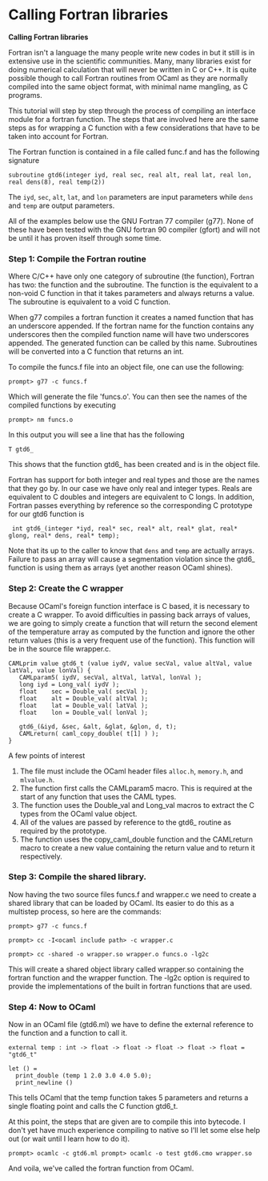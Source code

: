 
Calling Fortran libraries
=========================

**Calling Fortran libraries**

Fortran isn't a language the many people write new codes in but it still
is in extensive use in the scientific communities. Many, many libraries
exist for doing numerical calculation that will never be written in C or
C++. It is quite possible though to call Fortran routines from OCaml as
they are normally compiled into the same object format, with minimal
name mangling, as C programs.

This tutorial will step by step through the process of compiling an
interface module for a fortran function. The steps that are involved
here are the same steps as for wrapping a C function with a few
considerations that have to be taken into account for Fortran.

The Fortran function is contained in a file called func.f and has the
following signature

`subroutine gtd6(integer iyd, real sec, real alt, real lat, real lon, real dens(8), real temp(2))`

The `iyd`, `sec`, `alt`, `lat`, and `lon` parameters are input
parameters while `dens` and `temp` are output parameters.

All of the examples below use the GNU Fortran 77 compiler (g77). None of
these have been tested with the GNU fortran 90 compiler (gfort) and will
not be until it has proven itself through some time.

### Step 1: Compile the Fortran routine

Where C/C++ have only one category of subroutine (the function), Fortran
has two: the function and the subroutine. The function is the equivalent
to a non-void C function in that it takes parameters and always returns
a value. The subroutine is equivalent to a void C function.

When g77 compiles a fortran function it creates a named function that
has an underscore appended. If the fortran name for the function
contains any underscores then the compiled function name will have two
underscores appended. The generated function can be called by this name.
Subroutines will be converted into a C function that returns an int.

To compile the funcs.f file into an object file, one can use the
following:

`prompt> g77 -c funcs.f`

Which will generate the file 'funcs.o'. You can then see the names of
the compiled functions by executing

`prompt> nm funcs.o`

In this output you will see a line that has the following

` T gtd6_ `

This shows that the function gtd6\_ has been created and is in the
object file.

Fortran has support for both integer and real types and those are the
names that they go by. In our case we have only real and integer types.
Reals are equivalent to C doubles and integers are equivalent to C
longs. In addition, Fortran passes everything by reference so the
corresponding C prototype for our gtd6 function is

` int gtd6_(integer *iyd, real* sec, real* alt, real* glat, real* glong, real* dens, real* temp);`

Note that its up to the caller to know that `dens` and `temp` are
actually arrays. Failure to pass an array will cause a segmentation
violation since the gtd6\_ function is using them as arrays (yet another
reason OCaml shines).

### Step 2: Create the C wrapper

Because OCaml's foreign function interface is C based, it is necessary
to create a C wrapper. To avoid difficulties in passing back arrays of
values, we are going to simply create a function that will return the
second element of the temperature array as computed by the function and
ignore the other return values (this is a very frequent use of the
function). This function will be in the source file wrapper.c.

    CAMLprim value gtd6_t (value iydV, value secVal, value altVal, value latVal, value lonVal) {
       CAMLparam5( iydV, secVal, altVal, latVal, lonVal );
       long iyd = Long_val( iydV );
       float    sec = Double_val( secVal );
       float    alt = Double_val( altVal );
       float    lat = Double_val( latVal );
       float    lon = Double_val( lonVal );

       gtd6_(&iyd, &sec, &alt, &glat, &glon, d, t);
       CAMLreturn( caml_copy_double( t[1] ) );
    }

A few points of interest

1.  The file must include the OCaml header files `alloc.h`, `memory.h`,
    and `mlvalue.h`.
2.  The function first calls the CAMLparam5 macro. This is required at
    the start of any function that uses the CAML types.
3.  The function uses the Double\_val and Long\_val macros to extract
    the C types from the OCaml value object.
4.  All of the values are passed by reference to the gtd6\_ routine as
    required by the prototype.
5.  The function uses the copy\_caml\_double function and the CAMLreturn
    macro to create a new value containing the return value and to
    return it respectively.

### Step 3: Compile the shared library.

Now having the two source files funcs.f and wrapper.c we need to create
a shared library that can be loaded by OCaml. Its easier to do this as a
multistep process, so here are the commands:

`prompt> g77 -c funcs.f`

`prompt> cc -I<ocaml include path> -c wrapper.c `

`prompt> cc -shared -o wrapper.so wrapper.o funcs.o -lg2c`

This will create a shared object library called wrapper.so containing
the fortran function and the wrapper function. The -lg2c option is
required to provide the implementations of the built in fortran
functions that are used.

### Step 4: Now to OCaml

Now in an OCaml file (gtd6.ml) we have to define the external reference
to the function and a function to call it.

    external temp : int -> float -> float -> float -> float -> float = "gtd6_t"

    let () =
      print_double (temp 1 2.0 3.0 4.0 5.0);
      print_newline ()

This tells OCaml that the temp function takes 5 parameters and returns a
single floating point and calls the C function gtd6\_t.

At this point, the steps that are given are to compile this into
bytecode. I don't yet have much experience compiling to native so I'll
let some else help out (or wait until I learn how to do it).

    prompt> ocamlc -c gtd6.ml prompt> ocamlc -o test gtd6.cmo wrapper.so

And voila, we've called the fortran function from OCaml.
